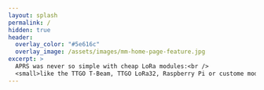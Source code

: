 ```yaml
---
layout: splash
permalink: /
hidden: true
header:
  overlay_color: "#5e616c"
  overlay_image: /assets/images/mm-home-page-feature.jpg
excerpt: >
  APRS was never so simple with cheap LoRa modules:<br />
  <small>like the TTGO T-Beam, TTGO LoRa32, Raspberry Pi or custome modules/PCBs.</small>
---
```


